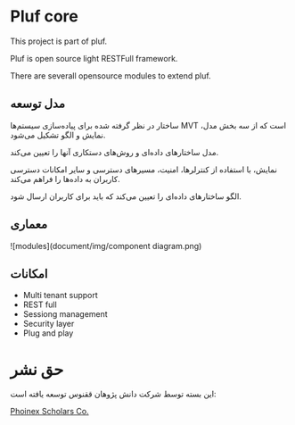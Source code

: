 # Pluf core

This project is part of pluf.

Pluf is open source light RESTFull framework. 

There are severall opensource modules to extend pluf.

## مدل توسعه

ساختار در نظر گرفته شده برای پیاده‌سازی سیستم‌ها MVT است که از سه بخش مدل، نمایش و الگو تشکیل می‌شود. 

مدل ساختارهای داده‌ای و روش‌های دستکاری آنها را تعیین می‌کند.

نمایش، با استفاده از کنترلرها، امنیت، مسیر‌های دسترسی و سایر امکانات دسترسی کاربران به داده‌ها را فراهم می‌کند.

الگو ساختارهای داده‌ای را تعیین می‌کند که باید برای کاربران ارسال شود.


## معماری

![modules](document/img/component diagram.png)


## امکانات

- Multi tenant support
- REST full
- Sessiong management
- Security layer
- Plug and play

# حق نشر

این بسته توسط شرکت دانش پژوهان ققنوس توسعه یافته است:

[Phoinex Scholars Co.](http://dpq.co.ir)

